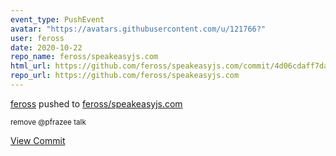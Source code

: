 ```yaml
---
event_type: PushEvent
avatar: "https://avatars.githubusercontent.com/u/121766?"
user: feross
date: 2020-10-22
repo_name: feross/speakeasyjs.com
html_url: https://github.com/feross/speakeasyjs.com/commit/4d06cdaff7da4fd95f1555cce742f8c5583ecc87
repo_url: https://github.com/feross/speakeasyjs.com
---
```


<a href='https://github.com/feross' target='_blank'>feross</a> pushed to <a href='https://github.com/feross/speakeasyjs.com' target='_blank'>feross/speakeasyjs.com</a>

<small>remove @pfrazee talk</small>

<a href='https://github.com/feross/speakeasyjs.com/commit/4d06cdaff7da4fd95f1555cce742f8c5583ecc87' target='_blank'>View Commit</a>